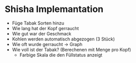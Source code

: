 # Shisha Implemantation

- Füge Tabak Sorten hinzu
- Wie lang hat der Kopf gerraucht
- Wie gut war der Geschmack
- Kohlen werden automatisch abgezogen (3 Stück)
- Wie oft wurde gerraucht -> Graph
- Wie voll ist der Tabak? (Berechenen mit Menge pro Kopf)
    - Farbige Skala die den Füllstatus anzeigt
    
